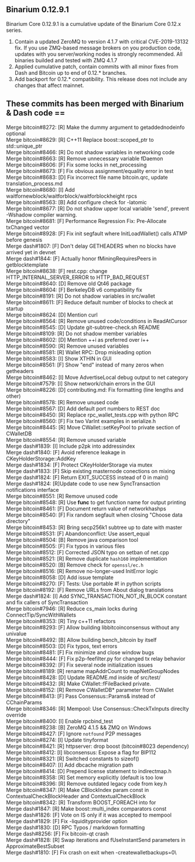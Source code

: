 ## Binarium 0.12.9.1

Binarium Core 0.12.9.1 is a cumulative update of the Binarium Core 0.12.x series.

1. Contain a updated ZeroMQ to version 4.1.7 with critical CVE-2019-13132 fix.
If you use ZMQ-based message brokers on you production code, updates with you
server/working nodes is strongly recommended. All binaries builded and tested
with ZMQ 4.1.7
2. Applied cumulative patch, contain commits with all minor fixes from
Dash and Bitcoin up to end of 0.12.* branches.
3. Add backport for 0.12.* compatibility. This release does not include any
changes that affect mainnet.

## These commits has been merged with Binarium & Dash code ==

Merge bitcoin#8272: [R] Make the dummy argument to getaddednodeinfo optional\
Merge bitcoin#8629: [R] C++11 Replace boost::scoped_ptr to std::unique_ptr\
Merge bitcoin#8466: [R] Do not shadow variables in networking code\
Merge bitcoin#8663: [R] Remove unnecessary variable fDaemon\
Merge bitcoin#8606: [F] Fix some locks in net_processing\
Merge bitcoin#8673: [F] Fix obvious assignment/equality error in test\
Merge bitcoin#8683: [D] Fix incorrect file name bitcoin.qrc, update translation_process.md\
Merge bitcoin#8680: [I] Add waitfornewblock/waitforblock/waitforblockheight rpcs\
Merge bitcoin#8563: [B] Add configure check for -latomic\
Merge bitcoin#8677: [R] Do not shadow upper local variable 'send', prevent -Wshadow compiler warning.\
Merge bitcoin#8681: [F] Performance Regression Fix: Pre-Allocate txChanged vector\
Merge bitcoin#8928: [F] Fix init segfault where InitLoadWallet() calls ATMP before genesis\
Merge dash#1807:    [F] Don't delay GETHEADERS when no blocks have arrived yet in devnet\
Merge dash#1844:    [F] Actually honor fMiningRequiresPeers in getblocktemplate\
Merge bitcoin#8638: [F] rest.cpp: change HTTP_INTERNAL_SERVER_ERROR to HTTP_BAD_REQUEST\
Merge bitcoin#8640: [D] Remove old Qt46 package\
Merge bitcoin#8604: [F] BerkeleyDB v6 compatibility fix\
Merge bitcoin#8191: [R] Do not shadow variables in src/wallet\
Merge bitcoin#8611: [F] Reduce default number of blocks to check at startup\
Merge bitcoin#8624: [D] Mention curl\
Merge bitcoin#8564: [R] Remove unused code/conditions in ReadAtCursor\
Merge bitcoin#8545: [D] Update git-subtree-check.sh README\
Merge bitcoin#8109: [R] Do not shadow member variables\
Merge bitcoin#8602: [D] Mention ++i as preferred over i++\
Merge bitcoin#8590: [R] Remove unused variables\
Merge bitcoin#8581: [R] Wallet RPC: Drop misleading option\
Merge bitcoin#8583: [I] Show XTHIN in GUI\
Merge bitcoin#8561: [F] Show "end" instead of many zeros when getheaders\
Merge bitcoin#8462: [I] Move AdvertiseLocal debug output to net category\
Merge bitcoin#7579: [I] Show network/chain errors in the GUI\
Merge bitcoin#8226: [D] contributing.md: Fix formatting (line lengths and other)\
Merge bitcoin#8578: [R] Remove unused code\
Merge bitcoin#8567: [D] Add default port numbers to REST doc\
Merge bitcoin#8450: [R] Replace rpc_wallet_tests.cpp with python RPC\
Merge bitcoin#8560: [F] Fix two VarInt examples in serialize.h\
Merge bitcoin#8445: [R] Move CWallet::setKeyPool to private section of CWalletDB\
Merge bitcoin#8554: [R] Remove unused variable\
Merge dash#1839:    [I] Include p2pk into addressindex\
Merge dash#1840:    [F] Avoid reference leakage in CKeyHolderStorage::AddKey\
Merge dash#1834:    [F] Protect CKeyHolderStorage via mutex\
Merge dash#1833:    [F] Skip existing masternode conections on mixing\
Merge dash#1824:    [F] Return EXIT_SUCCESS instead of 0 in main()\
Merge dash#1824:    [R]Update code to use new SyncTransaction notifications interface\
Merge bitcoin#8551: [R] Remove unused code\
Merge bitcoin#8548: [R] Use __func__ to get function name for output printing\
Merge bitcoin#8461: [F] Document return value of networkhashps\
Merge bitcoin#8540: [F] Fix random segfault when closing "Choose data directory"\
Merge bitcoin#8453: [R] Bring secp256k1 subtree up to date with master\
Merge bitcoin#8531: [F] Abandonconflict: Use assert_equal\
Merge bitcoin#8504: [B] Remove java comparison tool\
Merge bitcoin#8505: [F] Fix typos in various files\
Merge bitcoin#8512: [F] Corrected JSON typo on setban of net.cpp\
Merge bitcoin#8521: [R] Remove duplicate `hash160` implementation\
Merge bitcoin#8520: [B] Remove check for `openssl/ec.h`\
Merge bitcoin#8516: [R] Remove no-longer-used InitError logic\
Merge bitcoin#8058: [D] Add issue template\
Merge bitcoin#8270: [F] Tests: Use portable #! in python scripts\
Merge bitcoin#8192: [F] Remove URLs from About dialog translations\
Merge dash#1824:    [I] Add SYNC_TRANSACTION_NOT_IN_BLOCK constant and fix callers of SyncTransaction\
Merge bitcoin#7946: [R] Reduce cs_main locks during ConnectTip/SyncWithWallets\
Merge bitcoin#8353: [R] Tiny c++11 refactors\
Merge bitcoin#8293: [F] Allow building libbitcoinconsensus without any univalue\
Merge bitcoin#8492: [B] Allow building bench_bitcoin by itself\
Merge bitcoin#8503: [D] Fix typos, text errors\
Merge bitcoin#8481: [F] Fix minimize and close window bugs\
Merge bitcoin#8444: [F] Fix p2p-feefilter.py for changed tx relay behavior\
Merge bitcoin#8392: [F] Fix several node initialization issues\
Merge bitcoin#8189: [R] rename mapAddrCount to mapNetGroupNodes\
Merge bitcoin#8428: [D] Update README.md inside of src/test/\
Merge bitcoin#8432: [R] Make CWallet::fFileBacked private.\
Merge bitcoin#8152: [R] Remove CWalletDB* parameter from CWallet\
Merge bitcoin#8413: [F] Pass Consensus::Params& instead of CChainParams\
Merge bitcoin#8346: [R] Mempool: Use Consensus::CheckTxInputs direclty override\
Merge bitcoin#8400: [I] Enable rpcbind_test\
Merge bitcoin#8238: [B] ZeroMQ 4.1.5 && ZMQ on Windows\
Merge bitcoin#8427: [F] Ignore `notfound` P2P messages\
Merge bitcoin#8274: [I] Update tinyformat\
Merge bitcoin#8421: [R] httpserver: drop boost (bitcoin#8023 dependency)\
Merge bitcoin#8412: [I] libconsensus: Expose a flag for BIP112\
Merge bitcoin#8321: [R] Switched constants to sizeof()\
Merge bitcoin#8407: [I] Add dbcache migration path\
Merge bitcoin#8414: [D] Prepend license statement to indirectmap.h\
Merge bitcoin#8358: [R] Set memory explicitly (default is too low\
Merge bitcoin#8396: [R] Remove outdated legacy code from key.h\
Merge bitcoin#8347: [R] Make CBlockIndex param const in ContextualCheckBlockHeader and ContextualCheckBlock\
Merge bitcoin#8342: [R] Transform BOOST_FOREACH into for\
Merge dash#1847:    [R] Make boost::multi_index comparators const\
Merge dash#1826:    [F] Vote on IS only if it was accepted to mempool\
Merge dash#1829:    [F] Fix -liquidityprovider option\
Merge dash#1830:    [D] RPC Typos / markdown formatting\
Merge dash#8256:    [F] Fix bitcoin-qt crash\
Merge dash#1828:    [R] Swap iterations and fUseInstantSend parameters in ApproximateBestSubset\
Merge dash#1810:    [F] Fix crash on exit when -createwalletbackups=0\
